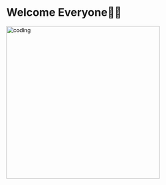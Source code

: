 <h1 class="center">Welcome Everyone🖐🏻 </h1>

<img class="center" alt= "coding" width="400" src= "https://github.com/user-attachments/assets/1ae2ecab-960b-41fb-b0aa-2a280f83d363" >

